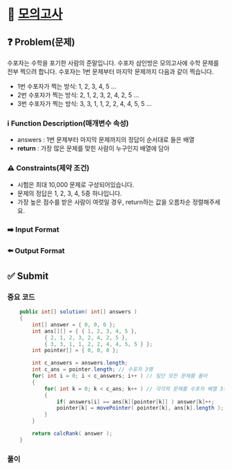 # :bookmark_tabs: [모의고사][title]

## :question: Problem(문제)
수포자는 수학을 포기한 사람의 준말입니다. 수포자 삼인방은 모의고사에 수학 문제를 전부 찍으려 합니다. 수포자는 1번 문제부터 마지막 문제까지 다음과 같이 찍습니다.
- 1번 수포자가 찍는 방식: 1, 2, 3, 4, 5 ...
- 2번 수포자가 찍는 방식: 2, 1, 2, 3, 2, 4, 2, 5 ...
- 3번 수포자가 찍는 방식: 3, 3, 1, 1, 2, 2, 4, 4, 5, 5 ...

### :information_source: Function Description(매개변수 속성)
- answers : 1번 문제부터 마지막 문제까지의 정답이 순서대로 들은 배열
- __return__ : 가장 많은 문제를 맞힌 사람이 누구인지 배열에 담아

### :warning: Constraints(제약 조건)
- 시험은 최대 10,000 문제로 구성되어있습니다.
- 문제의 정답은 1, 2, 3, 4, 5중 하나입니다.
- 가장 높은 점수를 받은 사람이 여럿일 경우, return하는 값을 오름차순 정렬해주세요.

### :arrow_right: Input Format

### :arrow_left: Output Format

## :white_check_mark: Submit
### 중요 코드
``` java
	public int[] solution( int[] answers )
	{
		int[] answer = { 0, 0, 0 };
		int ans[][] = { { 1, 2, 3, 4, 5 }, 
            { 2, 1, 2, 3, 2, 4, 2, 5 }, 
            { 3, 3, 1, 1, 2, 2, 4, 4, 5, 5 } };
		int pointer[] = { 0, 0, 0 };

		int c_answers = answers.length;
		int c_ans = pointer.length; // 수포자 3명
		for( int i = 0; i < c_answers; i++ ) // 일단 모든 문제를 돌아
		{
			for( int k = 0; k < c_ans; k++ ) // 각각의 문제를 수포자 배열 3개와 비교해야함
			{
				if( answers[i] == ans[k][pointer[k]] ) answer[k]++;
				pointer[k] = movePointer( pointer[k], ans[k].length );
			}
		}

		return calcRank( answer );
	}
```
### 풀이

[title]: https://programmers.co.kr/learn/courses/30/lessons/42840